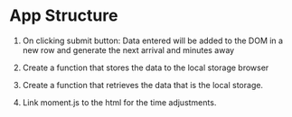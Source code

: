 # App Structure

1. On clicking submit button:
    Data entered will be added to the DOM in a new row and generate the next arrival and minutes away

2. Create a function that stores the data to the local storage browser

3.  Create a function that retrieves the data that is the local storage.

4.  Link moment.js to the html for the time adjustments.


    
